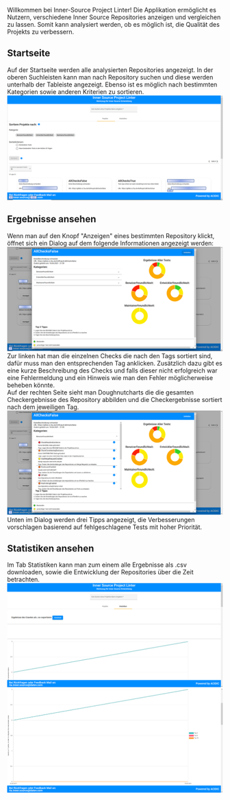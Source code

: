 Willkommen bei Inner-Source Project Linter!
Die Applikation ermöglicht es Nutzern, verschiedene Inner Source Repositories anzeigen und vergleichen zu lassen. Somit kann analysiert werden, ob es möglich ist, die Qualität des Projekts zu verbessern.

## Startseite

Auf der Startseite werden alle analysierten Repositories angezeigt. In der oberen Suchleisten kann man nach Repository suchen und diese werden unterhalb der Tableiste angezeigt. Ebenso ist es möglich nach bestimmten Kategorien sowie anderen Kriterien zu sortieren.
![current_state_dashboard](assets/Homepage.PNG)

## Ergebnisse ansehen

Wenn man auf den Knopf "Anzeigen" eines bestimmten Repository klickt, öffnet sich ein Dialog auf dem folgende Informationen angezeigt werden:
![current_state_dialog](assets/RepositoryDetails.PNG)
Zur linken hat man die einzelnen Checks die nach den Tags sortiert sind, dafür muss man den entsprechenden Tag anklicken. Zusätzlich dazu gibt es eine kurze Beschreibung des Checks und falls dieser nicht erfolgreich war eine Fehlermeldung und ein Hinweis wie man den Fehler möglicherweise beheben könnte.  
Auf der rechten Seite sieht man Doughnutcharts die die gesamten Checkergebnisse des Repository abbilden und die Checkergebnisse sortiert nach dem jeweiligen Tag.
![current_state_dialog2](assets/RepositoryDetails1.PNG)
Unten im Dialog werden drei Tipps angezeigt, die Verbesserungen vorschlagen basierend auf fehlgeschlagene Tests mit hoher Priorität.

## Statistiken ansehen

Im Tab Statistiken kann man zum einem alle Ergebnisse als .csv downloaden, sowie die Entwicklung der Repositories über die Zeit betrachten.
![current_state_dialog](assets/Statistics.PNG)
![current_state_dialog](assets/Statistics1.PNG)